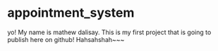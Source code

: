 # appointment_system
yo! My name is mathew dalisay. This is my first project that is going to publish here on github! Hahsahshah~~~
